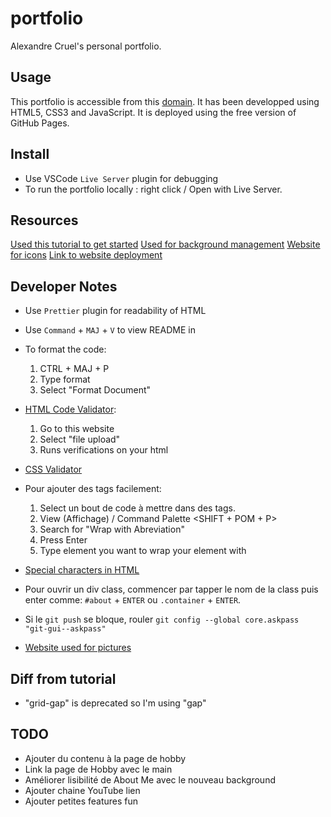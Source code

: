 # portfolio

Alexandre Cruel's personal portfolio.

## Usage

This portfolio is accessible from this [domain](https://alexandre-cruel.github.io/portfolio/).
It has been developped using HTML5, CSS3 and JavaScript.
It is deployed using the free version of GitHub Pages.

## Install

- Use VSCode `Live Server` plugin for debugging
- To run the portfolio locally : right click / Open with Live Server.

## Resources

[Used this tutorial to get started](https://youtu.be/0YFrGy_mzjY)
[Used for background management](https://www.codeur.com/tuto/css/effet-parallaxe-css/#:~:text=L'effet%20de%20parallaxe%20en,'exploration%20de%20l'utilisateur.)
[Website for icons](https://fontawesome.com/icons)
[Link to website deployment](https://www.geeksforgeeks.org/how-to-create-and-deploy-your-portfolio-in-under-10-minutes/)

## Developer Notes

- Use `Prettier` plugin for readability of HTML
- Use `Command` + `MAJ` + `V` to view README in

- To format the code:

  1. CTRL + MAJ + P
  2. Type format
  3. Select "Format Document"

- [HTML Code Validator](https://validator.w3.org/):

  1. Go to this website
  2. Select "file upload"
  3. Runs verifications on your html

- [CSS Validator](https://jigsaw.w3.org/css-validator/)

- Pour ajouter des tags facilement:

  1. Select un bout de code à mettre dans des tags.
  2. View (Affichage) / Command Palette <SHIFT + POM + P>
  3. Search for "Wrap with Abreviation"
  4. Press Enter
  5. Type element you want to wrap your element with

- [Special characters in HTML](https://www.w3schools.com/html/html_entities.asp)

- Pour ouvrir un div class, commencer par tapper le nom de la class puis enter comme: `#about` + `ENTER` ou `.container` + `ENTER`.

- Si le `git push` se bloque, rouler `git config --global core.askpass "git-gui--askpass"`

- [Website used for pictures](https://unsplash.com/s/photos/portfolio)

## Diff from tutorial

- "grid-gap" is deprecated so I'm using "gap"

## TODO

- Ajouter du contenu à la page de hobby
- Link la page de Hobby avec le main
- Améliorer lisibilité de About Me avec le nouveau background
- Ajouter chaine YouTube lien
- Ajouter petites features fun
